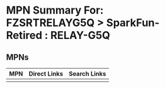 



# MPN Summary For: FZSRTRELAYG5Q > SparkFun-Retired : RELAY-G5Q

## MPNs
  

|MPN|Direct Links|Search Links|
| :--- | :--- | :--- |
||||
